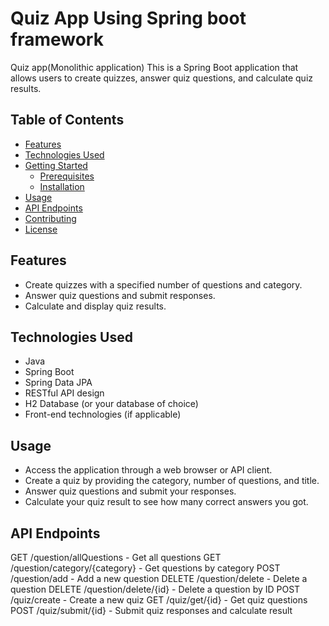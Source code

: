 
# Quiz App Using Spring boot framework
Quiz app(Monolithic application)
This is a Spring Boot application that allows users to create quizzes, answer quiz questions, and calculate quiz results.

## Table of Contents

- [Features](#features)
- [Technologies Used](#technologies-used)
- [Getting Started](#getting-started)
  - [Prerequisites](#prerequisites)
  - [Installation](#installation)
- [Usage](#usage)
- [API Endpoints](#api-endpoints)
- [Contributing](#contributing)
- [License](#license)

## Features

- Create quizzes with a specified number of questions and category.
- Answer quiz questions and submit responses.
- Calculate and display quiz results.

## Technologies Used

- Java
- Spring Boot
- Spring Data JPA
- RESTful API design
- H2 Database (or your database of choice)
- Front-end technologies (if applicable)
  
## Usage
- Access the application through a web browser or API client.
- Create a quiz by providing the category, number of questions, and title.
- Answer quiz questions and submit your responses.
- Calculate your quiz result to see how many correct answers you got.

## API Endpoints
GET /question/allQuestions - Get all questions
GET /question/category/{category} - Get questions by category
POST /question/add - Add a new question
DELETE /question/delete - Delete a question
DELETE /question/delete/{id} - Delete a question by ID
POST /quiz/create - Create a new quiz
GET /quiz/get/{id} - Get quiz questions
POST /quiz/submit/{id} - Submit quiz responses and calculate result

